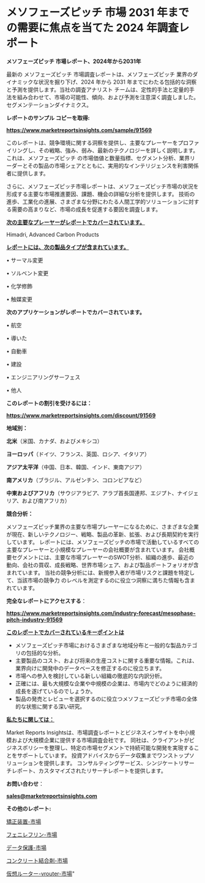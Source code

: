 # メソフェーズピッチ 市場 2031 年までの需要に焦点を当てた 2024 年調査レポート

<strong>メソフェーズピッチ 市場レポート、2024年から2031年</strong>

最新の メソフェーズピッチ 市場調査レポートは、メソフェーズピッチ 業界のダイナミックな状況を掘り下げ、2024 年から 2031 年までにわたる包括的な洞察と予測を提供します。当社の調査アナリスト チームは、定性的手法と定量的手法を組み合わせて、市場の可能性、傾向、および予測を注意深く調査しました。 セグメンテーションダイナミクス。



<strong>レポートのサンプル コピーを取得:</strong> <a href=https://www.marketreportsinsights.com/sample/91569>

<strong><u>https://www.marketreportsinsights.com/sample/91569</u></strong></a>

このレポートは、競争環境に関する洞察を提供し、主要なプレーヤーをプロファイリングし、その戦略、強み、弱み、最新のテクノロジーを詳しく説明します。 これは、メソフェーズピッチ の市場価値と数量指標、セグメント分析、業界リーダーとその製品の市場シェアとともに、実用的なインテリジェンスを利害関係者に提供します。

さらに、メソフェーズピッチ市場レポートは、メソフェーズピッチ市場の状況を形成する主要な市場推進要因、課題、機会の詳細な分析を提供します。 技術の進歩、工業化の進展、さまざまな分野にわたる人間工学的ソリューションに対する需要の高まりなど、市場の成長を促進する要因を調査します。



<strong><u>次の主要なプレーヤーがレポートでカバーされています。</u></strong>

Himadri, Advanced Carbon Products



<strong><u><b>レポートには、次の製品タイプが含まれています。</b></u></strong>

• サーマル変更

• ソルベント変更

• 化学修飾

• 触媒変更



<strong><b>次のアプリケーションがレポートでカバーされています。</b></strong>

• 航空

• 導いた

• 自動車

• 建設

• エンジニアリングサーフェス

• 他人



<strong><b>このレポートの割引を受けるには：</b></strong><a href=https://www.marketreportsinsights.com/discount/91569>

<strong><u>https://www.marketreportsinsights.com/discount/91569</u></strong></a>



<strong>地域別：</strong>



<strong>北米</strong>（米国、カナダ、およびメキシコ）



<strong>ヨーロッパ</strong>（ドイツ、フランス、英国、ロシア、イタリア）



<strong>アジア太平洋</strong>（中国、日本、韓国、インド、東南アジア）



<strong>南アメリカ</strong>（ブラジル、アルゼンチン、コロンビアなど）



<strong>中東およびアフリカ</strong>（サウジアラビア、アラブ首長国連邦、エジプト、ナイジェリア、および南アフリカ）



<strong>競合分析：</strong>

メソフェーズピッチ業界の主要な市場プレーヤーになるために、さまざまな企業が現在、新しいテクノロジー、戦略、製品の革新、拡張、および長期契約を実行しています。 レポートには、メソフェーズピッチの市場で活動しているすべての主要なプレーヤーと小規模なプレーヤーの会社概要が含まれています。 会社概要セグメントには、主要な市場プレーヤーのSWOT分析、組織の進歩、最近の動向、会社の買収、成長戦略、世界市場シェア、および製品ポートフォリオが含まれています。 当社の競争分析には、新規参入者が市場リスクと課題を特定して、当該市場の競争力 のレベルを測定するのに役立つ洞察に満ちた情報も含まれています。



<strong>完全なレポートにアクセスする</strong>：

<a href=https://www.marketreportsinsights.com/industry-forecast/mesophase-pitch-industry-91569>

<strong><u>https://www.marketreportsinsights.com/industry-forecast/mesophase-pitch-industry-91569</u></strong></a>



<strong><u><b>このレポートでカバーされているキーポイントは</b></u></strong>
<ul>
  <li>メソフェーズピッチ市場におけるさまざまな地域分布と一般的な製品カテゴリの包括的な分析。</li>
  <li>主要製品のコスト、および将来の生産コストに関する重要な情報。これは、業界向けに開発中のデータベースを修正するのに役立ちます。</li>
  <li>市場への参入を検討している新しい組織の徹底的な内訳分析。</li>
  <li>正確には、最も大規模な企業や中規模の企業は、市場内でどのように経済的成長を遂げているのでしょうか。</li>
  <li>製品の発売とレビューを選択するのに役立つメソフェーズピッチ市場の全体的な状態に関する深い研究。</li>
</ul>


<strong><u><b>私たちに関しては：</b></u></strong>

Market Reports Insightsは、市場調査レポートとビジネスインサイトを中小規模および大規模企業に提供する市場調査会社です。 同社は、クライアントがビジネスポリシーを整理し、特定の市場セグメントで持続可能な開発を実現することをサポートしています。 投資アドバイスからデータ収集までワンストップソリューションを提供します。 コンサルティングサービス、シンジケートリサーチレポート、カスタマイズされたリサーチレポートを提供します。



<strong><b>お問い合わせ</b></strong>：

<a href=mailto:sales@marketreportsinsights.com>

<strong><u>sales@marketreportsinsights.com</u></strong></a>



<strong>その他のレポート:</strong>

<a href=https://www.linkedin.com/pulse/矯正装置-市場-2023-最新の-cagr-および成長分析-2030-pr-news-hub-h1pjf/>矯正装置-市場</a>

<a href=https://www.linkedin.com/pulse/フェニレフリン-市場-2030-年までの需要に焦点を当てた-2023-年調査レポート-xc74f/>フェニレフリン-市場</a>

<a href=https://www.linkedin.com/pulse/データ保護-市場-2023-swot-分析と最新イノベーション-2030-rpeif/>データ保護-市場</a>

<a href=https://www.linkedin.com/pulse/コンクリート結合剤-市場-2023-総合分析と事業成長戦略-2030-analytics-achievers-24-analysis-eia6f/>コンクリート結合剤-市場</a>

<a href=https://www.linkedin.com/pulse/仮想ルーター-vrouter-市場-2030-年までの需要に焦点を当てた-2023-vjref/>仮想ルーター-vrouter-市場</a>"

